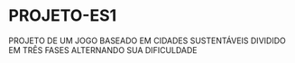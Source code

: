 # PROJETO-ES1
PROJETO DE UM JOGO BASEADO EM CIDADES SUSTENTÁVEIS DIVIDIDO EM TRÊS FASES ALTERNANDO SUA DIFICULDADE
